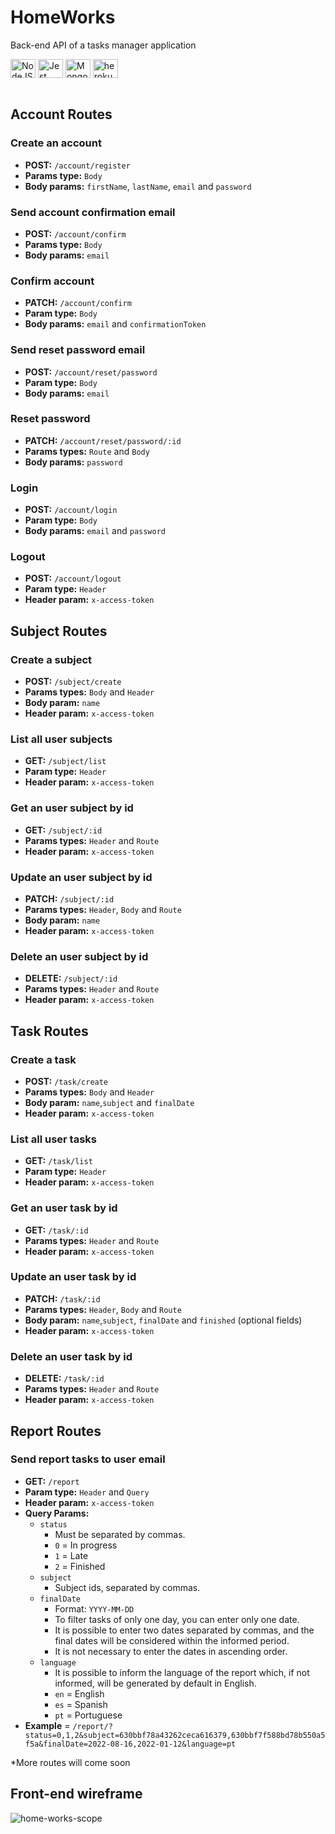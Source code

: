 # HomeWorks
Back-end API of a tasks manager application

<div style="display: inline_block">
  <img align="center" alt="NodeJS" height="30" width="40" src="https://cdn.jsdelivr.net/gh/devicons/devicon/icons/nodejs/nodejs-original.svg" />
  <img align="center" alt="Jest" height="30" width="40" src="https://cdn.jsdelivr.net/gh/devicons/devicon/icons/jest/jest-plain.svg">
  <img align="center" alt="MongoDB" height="30" width="40" src="https://cdn.jsdelivr.net/gh/devicons/devicon/icons/mongodb/mongodb-original-wordmark.svg" />
  <img align="center" alt="heroku" height="30" width="40" src="https://cdn.jsdelivr.net/gh/devicons/devicon/icons/heroku/heroku-plain-wordmark.svg">
</div><br>

## Account Routes
### Create an account
- **POST:** `/account/register`
- **Params type:** `Body`
- **Body params:** `firstName`, `lastName`, `email` and `password`

### Send account confirmation email
- **POST:** `/account/confirm`
- **Params type:** `Body`
- **Body params:** `email`

### Confirm account
- **PATCH:** `/account/confirm`
- **Param type:** `Body`
- **Body params:** `email` and `confirmationToken`

### Send reset password email
- **POST:** `/account/reset/password`
- **Param type:** `Body`
- **Body params:** `email`
  
### Reset password
- **PATCH:** `/account/reset/password/:id`
- **Params types:** `Route` and `Body`
- **Body params:** `password`

### Login
- **POST:** `/account/login`
- **Param type:** `Body`
- **Body params:** `email` and `password`

### Logout
- **POST:** `/account/logout`
- **Param type:** `Header`
- **Header param:** `x-access-token`

## Subject Routes
### Create a subject
- **POST:** `/subject/create`
- **Params types:** `Body` and `Header`
- **Body param:** `name`
- **Header param:** `x-access-token`

### List all user subjects
- **GET:** `/subject/list`
- **Param type:** `Header`
- **Header param:** `x-access-token`

### Get an user subject by id
- **GET:** `/subject/:id`
- **Params types:** `Header` and `Route`
- **Header param:** `x-access-token`

### Update an user subject by id
- **PATCH:** `/subject/:id`
- **Params types:** `Header`, `Body` and `Route`
- **Body param:** `name`
- **Header param:** `x-access-token`

### Delete an user subject by id
- **DELETE:** `/subject/:id`
- **Params types:** `Header` and `Route`
- **Header param:** `x-access-token`

## Task Routes
### Create a task
- **POST:** `/task/create`
- **Params types:** `Body` and `Header`
- **Body param:** `name`,`subject` and `finalDate`
- **Header param:** `x-access-token`

### List all user tasks
- **GET:** `/task/list`
- **Param type:** `Header`
- **Header param:** `x-access-token`

### Get an user task by id
- **GET:** `/task/:id`
- **Params types:** `Header` and `Route`
- **Header param:** `x-access-token`

### Update an user task by id
- **PATCH:** `/task/:id`
- **Params types:** `Header`, `Body` and `Route`
- **Body param:** `name`,`subject`, `finalDate` and `finished` (optional fields)
- **Header param:** `x-access-token`

### Delete an user task by id
- **DELETE:** `/task/:id`
- **Params types:** `Header` and `Route`
- **Header param:** `x-access-token`

## Report Routes
### Send report tasks to user email
- **GET:** `/report`
- **Param type:** `Header` and `Query`
- **Header param:** `x-access-token`
- **Query Params:**
  - `status`
    - Must be separated by commas.
    - `0` = In progress
    - `1` = Late
    - `2` = Finished
  - `subject`
    - Subject ids, separated by commas.
  - `finalDate`
    - Format: `YYYY-MM-DD`
    - To filter tasks of only one day, you can enter only one date.
    - It is possible to enter two dates separated by commas, and the final dates will be considered within the informed period.
    - It is not necessary to enter the dates in ascending order.
  - `language`
    - It is possible to inform the language of the report which, if not informed, will be generated by default in English.
    - `en` = English
    - `es` = Spanish
    - `pt` = Portuguese
- **Example** = `/report/?status=0,1,2&subject=630bbf78a43262ceca616379,630bbf7f588bd78b550a5f5a&finalDate=2022-08-16,2022-01-12&language=pt`


*More routes will come soon

## Front-end wireframe
![home-works-scope](https://user-images.githubusercontent.com/79765050/176801314-b38d96c9-dcfa-4d47-9099-3a0875023476.png)
